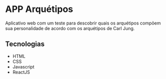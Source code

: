 # APP Arquétipos
Aplicativo web com um teste para descobrir quais os arquétipos compõem sua personalidade de acordo com os arquétipos de Carl Jung.

## Tecnologias
- HTML
- CSS
- Javascript
- ReactJS
